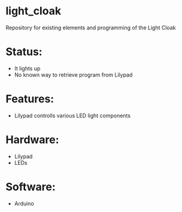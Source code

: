 # light_cloak
Repository for existing elements and programming of the Light Cloak

# Status:
* It lights up
* No known way to retrieve program from Lilypad

# Features:
* Lilypad controlls various LED light components

# Hardware:
* Lilypad
* LEDs

# Software:
* Arduino
